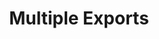 ---
title: "Multiple Exports"
description: "Learn how cookies are used & how information is handled. Read the Privacy Policy for more details."
createdAt: "Mar 23, 2023"
LastEdit: "Mar 23, 2023"
---